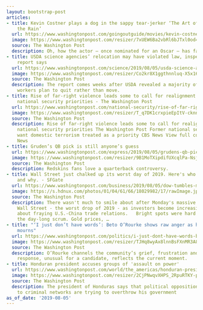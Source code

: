 ```yaml
---
layout: bootstrap-post
articles:
- title: Kevin Costner plays a dog in the sappy tear-jerker ‘The Art of Racing in
    the Rain’
  url: https://www.washingtonpost.com/goingoutguide/movies/kevin-costner-plays-a-dog-in-the-sappy-tear-jerker-the-art-of-racing-in-the-rain/2019/08/05/f1217b8a-b49c-11e9-8949-5f36ff92706e_story.html
  image: https://www.washingtonpost.com/resizer/7xUEW6Ba2vbRl6bJTxl0od47YFY=/1484x0/arc-anglerfish-washpost-prod-washpost.s3.amazonaws.com/public/ULMNJXVUWMI6TCKJL43P7ETQNY.jpg
  source: The Washington Post
  description: Oh, how the actor — once nominated for an Oscar — has fallen.
- title: USDA science agencies’ relocation may have violated law, inspector general
    report says
  url: https://www.washingtonpost.com/science/2019/08/05/usda-science-agencies-relocation-may-have-violated-law-inspector-general-report-says/
  image: https://www.washingtonpost.com/resizer/Co2kr8X1ggthnnluq-X5x16hy5M=/1484x0/arc-anglerfish-washpost-prod-washpost.s3.amazonaws.com/public/AVPJVNTNAII6TO7HDR4Y7OAFGY.jpg
  source: The Washington Post
  description: The report comes weeks after USDA revealed a majority of the agencies'
    workers plan to quit rather than move.
- title: Rise of far-right violence leads some to call for realignment of post-9/11
    national security priorities - The Washington Post
  url: https://www.washingtonpost.com/national-security/rise-of-far-right-violence-leads-some-to-call-for-realignment-of-post-911-national-security-priorities/2019/08/05/5a9b43da-b7ad-11e9-a091-6a96e67d9cce_story.html
  image: https://www.washingtonpost.com/resizer/T_q7DK1crxpieEpItV-cknnJUfM=/1484x0/arc-anglerfish-washpost-prod-washpost.s3.amazonaws.com/public/MWJZLMFXB4I6TDUDJZTIP2MYCQ.jpg
  source: The Washington Post
  description: Rise of far-right violence leads some to call for realignment of post-9/11
    national security priorities The Washington Post Former national security officials
    want domestic terrorism treated as a priority CBS News View full coverage on Google
    News
- title: Gruden’s QB pick is still anyone’s guess
  url: https://www.washingtonpost.com/express/2019/08/05/grudens-qb-pick-is-still-anyones-guess/
  image: https://www.washingtonpost.com/resizer/9B1MoTXipdifUXcqlPa-NsjbrcE=/1484x0/arc-anglerfish-washpost-prod-washpost.s3.amazonaws.com/public/CGJKF2FXWUI6TDUDJZTIP2MYCQ.jpg
  source: The Washington Post
  description: Redskins fans love a quarterback controversy.
- title: Wall Street just chalked up its worst day of 2019. Here's who won, who lost
    and why. - SFGate
  url: https://www.washingtonpost.com/business/2019/08/05/dow-tumbles-more-than-points-open-china-strikes-back-trade-war/
  image: https://s.hdnux.com/photos/01/04/61/66/18029982/17/rawImage.jpg
  source: The Washington Post
  description: There wasn't much to smile about after Monday's massive sell-off on
    Wall Street - the worst drop of 2019 - as investors become increasingly alarmed
    about fraying U.S.-China trade relations.   Bright spots were hard to find in
    the day-long scrum. Gold prices, …
- title: "‘I just don’t have words’: Beto O’Rourke shows raw anger as his hometown
    mourns"
  url: https://www.washingtonpost.com/politics/i-just-dont-have-words-beto-orourke-shows-raw-anger-as-his-hometown-mourns/2019/08/05/f0d391ce-b783-11e9-b3b4-2bb69e8c4e39_story.html
  image: https://www.washingtonpost.com/resizer/TJHq8wyAx8lnnBsFXnMR3A8yo2s=/1484x0/arc-anglerfish-washpost-prod-washpost.s3.amazonaws.com/public/PTFUOXFXEEI6TDUDJZTIP2MYCQ.jpg
  source: The Washington Post
  description: O’Rourke channels the community’s grief, frustration and rage. That
    response, unusual for a candidate, reflects the current moment.
- title: Honduran president accuses groups of 'assault on power'
  url: https://www.washingtonpost.com/world/the_americas/honduran-president-accuses-groups-of-assault-on-power/2019/08/05/cb129b14-b7d4-11e9-8e83-4e6687e99814_story.html
  image: https://www.washingtonpost.com/resizer/2CjPNwqvXHPS_2RpuRTKY-p3eVo=/1484x0/www.washingtonpost.com/pb/resources/img/twp-social-share.png
  source: The Washington Post
  description: The president of Honduras says that political opposition groups connected
    to criminal networks are trying to overthrow his government
as_of_date: '2019-08-05'
---
```


